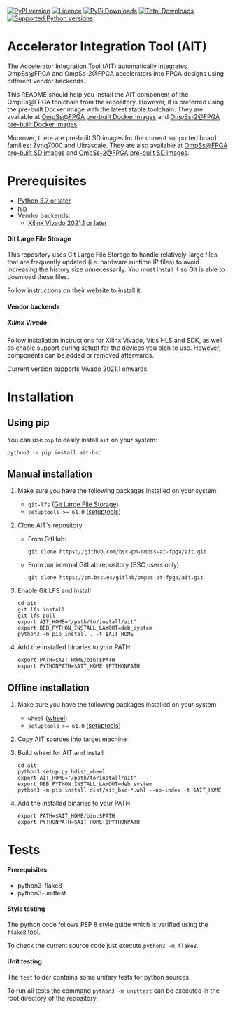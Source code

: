 [![PyPI version](https://img.shields.io/pypi/v/ait-bsc.svg?logo=pypi&logoColor=FFE873)](https://pypi.org/project/ait-bsc/)
[![Licence](https://img.shields.io/github/license/bsc-pm-ompss-at-fpga/ait.svg)](LICENSE)
[![PyPi Downloads](https://img.shields.io/pypi/dm/ait-bsc?label=PyPI%20Downloads)](https://pypistats.org/packages/ait-bsc)
[![Total Downloads](https://static.pepy.tech/personalized-badge/ait-bsc?period=total&units=international_system&left_color=black&right_color=red&left_text=Total+Downloads)](https://pepy.tech/project/ait-bsc)
[![Supported Python versions](https://img.shields.io/pypi/pyversions/ait-bsc.svg?logo=python&logoColor=FFE873)](https://pypi.org/project/ait-bsc/)

# Accelerator Integration Tool (AIT)

The Accelerator Integration Tool (AIT) automatically integrates OmpSs@FPGA and OmpSs-2@FPGA accelerators into FPGA designs using different vendor backends.

This README should help you install the AIT component of the OmpSs@FPGA toolchain from the repository.
However, it is preferred using the pre-built Docker image with the latest stable toolchain.
They are available at [OmpSs@FPGA pre-built Docker images](https://ompssatfpga.bsc.es/downloads/ompss/docker/) and [OmpSs-2@FPGA pre-built Docker images](https://ompssatfpga.bsc.es/downloads/ompss-2/docker/).

Moreover, there are pre-built SD images for the current supported board families: Zynq7000 and Ultrascale.
They are also available at [OmpSs@FPGA pre-built SD images](https://ompssatfpga.bsc.es/downloads/ompss/sd-images/) and [OmpSs-2@FPGA pre-built SD images](https://ompssatfpga.bsc.es/downloads/ompss-2/sd-images/).

# Prerequisites
 - [Python 3.7 or later](https://www.python.org)
 - [pip](https://pip.pypa.io)
 - Vendor backends:
   - [Xilinx Vivado 2021.1 or later](https://www.xilinx.com/support/download/index.html/content/xilinx/en/downloadNav/vivado-design-tools/archive.html)

#### Git Large File Storage

This repository uses Git Large File Storage to handle relatively-large files that are frequently updated (i.e. hardware runtime IP files) to avoid increasing the history size unnecessarily. You must install it so Git is able to download these files.

Follow instructions on their website to install it.

#### Vendor backends

##### Xilinx Vivado

Follow installation instructions for Xilinx Vivado, Vitis HLS and SDK, as well as enable support during setupt for the devices you plan to use.
However, components can be added or removed afterwards.

Current version supports Vivado 2021.1 onwards.

# Installation

## Using pip

You can use `pip` to easily install `ait` on your system:

    python3 -m pip install ait-bsc

## Manual installation

1. Make sure you have the following packages installed on your system

    * `git-lfs` ([Git Large File Storage](https://git-lfs.github.com))
    * `setuptools >= 61.0` ([setuptools](https://setuptools.pypa.io/en/latest/userguide/quickstart.html#installation))

2. Clone AIT's repository

    * From GitHub:

          git clone https://github.com/bsc-pm-ompss-at-fpga/ait.git

    * From our internal GitLab repository (BSC users only):

          git clone https://pm.bsc.es/gitlab/ompss-at-fpga/ait.git

3. Enable Git LFS and install

       cd ait
       git lfs install
       git lfs pull
       export AIT_HOME="/path/to/install/ait"
       export DEB_PYTHON_INSTALL_LAYOUT=deb_system
       python3 -m pip install . -t $AIT_HOME

4. Add the installed binaries to your PATH

       export PATH=$AIT_HOME/bin:$PATH
       export PYTHONPATH=$AIT_HOME:$PYTHONPATH

## Offline installation

1. Make sure you have the following packages installed on your system

    * `wheel` ([wheel](https://wheel.readthedocs.io/en/stable/installing.html))
    * `setuptools >= 61.0` ([setuptools](https://setuptools.pypa.io/en/latest/userguide/quickstart.html#installation))

2. Copy AIT sources into target machine

3. Build wheel for AIT and install

       cd ait
       python3 setup.py bdist_wheel
       export AIT_HOME="/path/to/install/ait"
       export DEB_PYTHON_INSTALL_LAYOUT=deb_system
       python3 -m pip install dist/ait_bsc-*.whl --no-index -t $AIT_HOME

4. Add the installed binaries to your PATH

       export PATH=$AIT_HOME/bin:$PATH
       export PYTHONPATH=$AIT_HOME:$PYTHONPATH

# Tests

#### Prerequisites

 * python3-flake8
 * python3-unittest

#### Style testing

The python code follows PEP 8 style guide which is verified using the `flake8` tool.

To check the current source code just execute `python3 -m flake8`.

#### Unit testing

The `test` folder contains some unitary tests for python sources.

To run all tests the command `python3 -m unittest` can be executed in the root directory of the repository.
